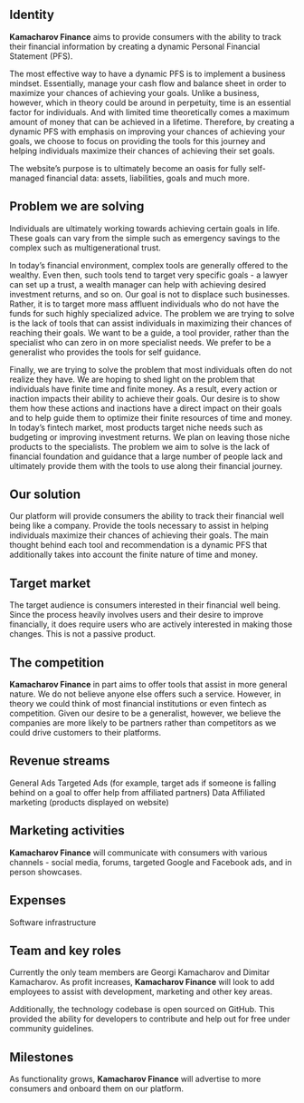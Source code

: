 ## Identity

**Kamacharov Finance** aims to provide consumers with the ability to track their financial information by creating a dynamic Personal Financial Statement (PFS).

The most effective way to have a dynamic PFS is to implement a business mindset. Essentially, manage your cash flow and balance sheet in order to maximize your chances of achieving your goals. Unlike a business, however, which in theory could be around in perpetuity, time is an essential factor for individuals. And with limited time theoretically comes a maximum amount of money that can be achieved in a lifetime. Therefore, by creating a dynamic PFS with emphasis on improving your chances of achieving your goals, we choose to focus on providing the tools for this journey and helping individuals maximize their chances of achieving their set goals.

The website’s purpose is to ultimately become an oasis for fully self-managed financial data: assets, liabilities, goals and much more.

## Problem we are solving

Individuals are ultimately working towards achieving certain goals in life. These goals can vary from the simple such as emergency savings to the complex such as multigenerational trust.

In today’s financial environment, complex tools are generally offered to the wealthy. Even then, such tools tend to target very specific goals - a lawyer can set up a trust, a wealth manager can help with achieving desired investment returns, and so on. Our goal is not to displace such businesses. Rather, it is to target more mass affluent individuals who do not have the funds for such highly specialized advice. The problem we are trying to solve is the lack of tools that can assist individuals in maximizing their chances of reaching their goals. We want to be a guide, a tool provider, rather than the specialist who can zero in on more specialist needs. We prefer to be a generalist who provides the tools for self guidance.

Finally, we are trying to solve the problem that most individuals often do not realize they have. We are hoping to shed light on the problem that individuals have finite time and finite money. As a result, every action or inaction impacts their ability to achieve their goals. Our desire is to show them how these actions and inactions have a direct impact on their goals and to help guide them to optimize their finite resources of time and money. In today’s fintech market, most products target niche needs such as budgeting or improving investment returns. We plan on leaving those niche products to the specialists. The problem we aim to solve is the lack of financial foundation and guidance that a large number of people lack and ultimately provide them with the tools to use along their financial journey.

## Our solution

Our platform will provide consumers the ability to track their financial well being like a company. Provide the tools necessary to assist in helping individuals maximize their chances of achieving their goals. The main thought behind each tool and recommendation is a dynamic PFS that additionally takes into account the finite nature of time and money.

## Target market

The target audience is consumers interested in their financial well being. Since the process heavily involves users and their desire to improve financially, it does require users who are actively interested in making those changes. This is not a passive product.

## The competition

**Kamacharov Finance** in part aims to offer tools that assist in more general nature. We do not believe anyone else offers such a service. However, in theory we could think of most financial institutions or even fintech as competition. Given our desire to be a generalist, however, we believe the companies are more likely to be partners rather than competitors as we could drive customers to their platforms.

## Revenue streams

General Ads
Targeted Ads (for example, target ads if someone is falling behind on a goal to offer help from affiliated partners)
Data
Affiliated marketing (products displayed on website)

## Marketing activities

**Kamacharov Finance** will communicate with consumers with various channels - social media, forums, targeted Google and Facebook ads, and in person showcases.

## Expenses

Software infrastructure

## Team and key roles

Currently the only team members are Georgi Kamacharov and Dimitar Kamacharov. As profit increases, **Kamacharov Finance** will look to add employees to assist with development, marketing and other key areas.

Additionally, the technology codebase is open sourced on GitHub. This provided the ability for developers to contribute and help out for free under community guidelines.

## Milestones

As functionality grows, **Kamacharov Finance** will advertise to more consumers and onboard them on our platform.